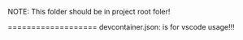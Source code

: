 NOTE:
This folder should be in project root foler!


===================
devcontainer.json: is for vscode usage!!!
